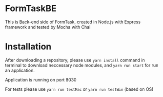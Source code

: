 # FormTaskBE
This is Back-end side of FormTask, created in Node.js with Express framework and tested by Mocha with Chai

# Installation

After downloading a repository, please use ``yarn install`` command in terminal to download neccessary node modules, and ``yarn run start`` for run an application.

Application is running on port 8030

For tests please use ``yarn run testMac`` or ``yarn run testWin`` (based on OS)

